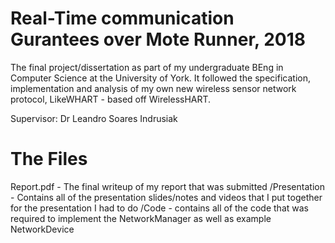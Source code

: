 # Real-Time communication Gurantees over Mote Runner, 2018

The final project/dissertation as part of my undergraduate BEng in Computer Science at the University of York. It followed the specification, implementation and analysis of my own new wireless sensor network protocol, LikeWHART - based off WirelessHART.

Supervisor: Dr Leandro Soares Indrusiak

# The Files

Report.pdf - The final writeup of my report that was submitted
/Presentation - Contains all of the presentation slides/notes and videos that I put together for the presentation I had to do
/Code - contains all of the code that was required to implement the NetworkManager as well as example NetworkDevice


